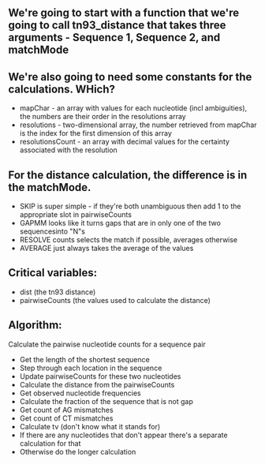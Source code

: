 ## We're going to start with a function that we're going to call tn93_distance that takes three arguments - Sequence 1, Sequence 2, and matchMode

## We're also going to need some constants for the calculations. WHich?

 * mapChar - an array with values for each nucleotide (incl ambiguities), the numbers are their order in the resolutions array
 * resolutions - two-dimensional array, the number retrieved from mapChar is the index for the first dimension of this array
 * resolutionsCount - an array with decimal values for the certainty associated with the resolution

## For the distance calculation, the difference is in the matchMode.

 * SKIP is super simple - if they're both unambiguous then add 1 to the appropriate slot in pairwiseCounts
 * GAPMM looks like it turns gaps that are in only one of the two sequencesinto "N"s
 * RESOLVE counts selects the match if possible, averages otherwise
 * AVERAGE just always takes the average of the values

## Critical variables:

 * dist (the tn93 distance)
 * pairwiseCounts (the values used to calculate the distance)

## Algorithm:

Calculate the pairwise nucleotide counts for a sequence pair

 * Get the length of the shortest sequence
 * Step through each location in the sequence
 * Update pairwiseCounts for these two nucleotides
 * Calculate the distance from the pairwiseCounts
  * Get observed nucleotide frequencies
  * Calculate the fraction of the sequence that is not gap
  * Get count of AG mismatches
  * Get count of CT mismatches
  * Calculate tv (don't know what it stands for)
  * If there are any nucleotides that don't appear there's a separate calculation for that
  * Otherwise do the longer calculation
